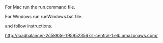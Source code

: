 For Mac run the run.command file.

For Windows run runWindows.bat file.

and follow instructions.

http://loadbalancer-2c5883e-1959523567.il-central-1.elb.amazonaws.com/
